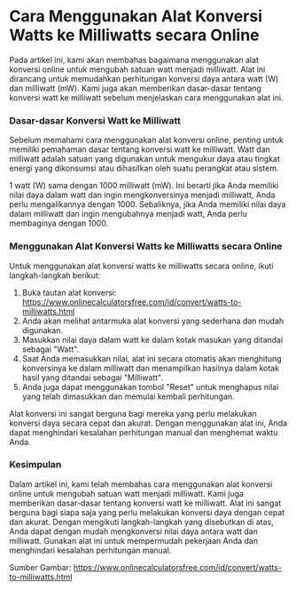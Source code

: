 Cara Menggunakan Alat Konversi Watts ke Milliwatts secara Online
================================================================

Pada artikel ini, kami akan membahas bagaimana menggunakan alat konversi online untuk mengubah satuan watt menjadi milliwatt. Alat ini dirancang untuk memudahkan perhitungan konversi daya antara watt (W) dan milliwatt (mW). Kami juga akan memberikan dasar-dasar tentang konversi watt ke milliwatt sebelum menjelaskan cara menggunakan alat ini.

### Dasar-dasar Konversi Watt ke Milliwatt

Sebelum memahami cara menggunakan alat konversi online, penting untuk memiliki pemahaman dasar tentang konversi watt ke milliwatt. Watt dan milliwatt adalah satuan yang digunakan untuk mengukur daya atau tingkat energi yang dikonsumsi atau dihasilkan oleh suatu perangkat atau sistem.

1 watt (W) sama dengan 1000 milliwatt (mW). Ini berarti jika Anda memiliki nilai daya dalam watt dan ingin mengkonversinya menjadi milliwatt, Anda perlu mengalikannya dengan 1000. Sebaliknya, jika Anda memiliki nilai daya dalam milliwatt dan ingin mengubahnya menjadi watt, Anda perlu membaginya dengan 1000.

### Menggunakan Alat Konversi Watts ke Milliwatts secara Online

Untuk menggunakan alat konversi watts ke milliwatts secara online, ikuti langkah-langkah berikut:

1. Buka tautan alat konversi: <https://www.onlinecalculatorsfree.com/id/convert/watts-to-milliwatts.html>
2. Anda akan melihat antarmuka alat konversi yang sederhana dan mudah digunakan.
3. Masukkan nilai daya dalam watt ke dalam kotak masukan yang ditandai sebagai "Watt".
4. Saat Anda memasukkan nilai, alat ini secara otomatis akan menghitung konversinya ke dalam milliwatt dan menampilkan hasilnya dalam kotak hasil yang ditandai sebagai "Milliwatt".
5. Anda juga dapat menggunakan tombol "Reset" untuk menghapus nilai yang telah dimasukkan dan memulai kembali perhitungan.

Alat konversi ini sangat berguna bagi mereka yang perlu melakukan konversi daya secara cepat dan akurat. Dengan menggunakan alat ini, Anda dapat menghindari kesalahan perhitungan manual dan menghemat waktu Anda.

### Kesimpulan

Dalam artikel ini, kami telah membahas cara menggunakan alat konversi online untuk mengubah satuan watt menjadi milliwatt. Kami juga memberikan dasar-dasar tentang konversi watt ke milliwatt. Alat ini sangat berguna bagi siapa saja yang perlu melakukan konversi daya dengan cepat dan akurat. Dengan mengikuti langkah-langkah yang disebutkan di atas, Anda dapat dengan mudah mengkonversi nilai daya antara watt dan milliwatt. Gunakan alat ini untuk mempermudah pekerjaan Anda dan menghindari kesalahan perhitungan manual.

Sumber Gambar: <https://www.onlinecalculatorsfree.com/id/convert/watts-to-milliwatts.html>